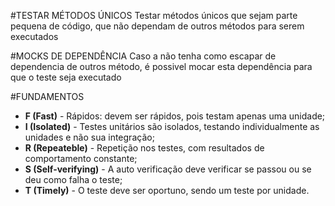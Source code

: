 #TESTAR MÉTODOS ÚNICOS
Testar métodos únicos que sejam parte pequena de código, que não dependam de outros métodos para serem executados

#MOCKS DE DEPENDÊNCIA
Caso a não tenha como escapar de dependencia de outros método, é possivel mocar esta dependência para que o teste seja executado


#FUNDAMENTOS 
* **F (Fast)** - Rápidos: devem ser rápidos, pois testam apenas uma unidade;
* **I (Isolated)** - Testes unitários são isolados, testando individualmente as unidades e não sua integração;
* **R (Repeateble)** - Repetição nos testes, com resultados de comportamento constante;
* **S (Self-verifying)** - A auto verificação deve verificar se passou ou se deu como falha o teste;
* **T (Timely)** - O teste deve ser oportuno, sendo um teste por unidade.